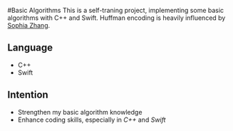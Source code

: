 #Basic Algorithms
This is a self-traning project, implementing some basic algorithms with C++ and Swift. Huffman encoding is heavily influenced by [Sophia Zhang](http://blog.csdn.net/abcjennifer/article/details/8020695).

## Language
* C++
* Swift

## Intention
* Strengthen my basic algorithm knowledge
* Enhance coding skills, especially in *C++* and *Swift*
